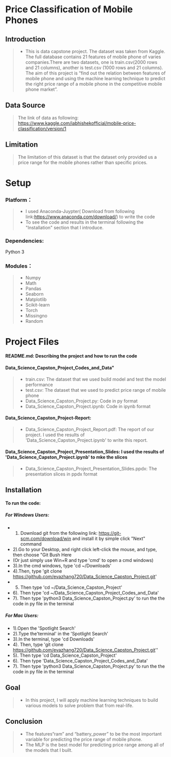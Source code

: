 
# Price Classification of Mobile Phones

## Introduction
>* This is data capstone project. The dataset was taken from Kaggle. The full database contains 21 features of mobile phone of varies companies.There are two datasets, one is train.csv(2000 rows and 21 columns), another is test.csv (1000 rows and 21 columns). The aim of this project is “find out the relation between features of mobile phone and using the machine learning technique to predict the right price range of a mobile phone in the competitive mobile phone market”.

## Data Source
> The link of data as following:  
> https://www.kaggle.com/iabhishekofficial/mobile-price-classification/version/1

## Limitation
> The limitation of this dataset is that the dataset only provided us a price range for the mobile phones rather than specific prices.

# Setup
### Platform：
>* I used Anaconda-Juypter( Download from following link:https://www.anaconda.com/download/) to write the code
>* To see the code and results in the terminal following the "Installation" section that I introduce.
### Dependencies: 
Python 3
### Modules：
>* Numpy
>* Math
>* Pandas
>* Seaborn
>* Matplotlib
>* Scikit-learn
>* Torch
>* Missingno
>* Random

# Project Files
#### README.md: Describing the project and how to run the code
#### Data_Science_Capston_Project_Codes_and_Data"
>* train.csv: The dataset that we used build model and test the model performance
>* test.csv: The dataset that we used to predict price range of mobile phone
>* Data_Science_Capston_Project.py: Code in py format
>* Data_Science_Capston_Project.ipynb: Code in ipynb format
#### Data_Science_Capston_Project-Report: 
>* Data_Science_Capston_Project_Report.pdf: The report of our project. I used the results of 'Data_Science_Capston_Project.ipynb' to write this report.
#### Data_Science_Capston_Project_Presentation_Slides: I used the results of 'Data_Science_Capston_Project.ipynb' to mke the slices
>* Data_Science_Capston_Project_Presentation_Slides.ppdx: The presentation slices in ppdx format

## Installation
#### To run the code:

##### For Windows Users: 
* 1) Download git from the following link: https://git-scm.com/download/win and install it by simple click "Next" command
* 2).Go to your Desktop, and right click left-click the mouse, and type, then choose "Git Bush Here
* (Or just simply use Win+R and type 'cmd' to open a cmd windows)
* 3).In the cmd windows, type 'cd ~/Downloads'
* 4).Then, type 'git clone https://github.com/evazhang720/Data_Science_Capston_Project.git'
* 5) Then type 'cd ~/Data_Science_Capston_Project'
* 6). Then type 'cd ~/Data_Science_Capston_Project_Codes_and_Data'
* 7). Then type 'python3 Data_Science_Capston_Project.py' to run the the code in py file in the terminal

##### For Mac Users:
* 1).Open the 'Spotlight Search'
* 2).Type the'terminal' in the 'Spotlight Search'
* 3).In the terminal, type 'cd Downloads'
* 4). Then, type 'git clone https://github.com/evazhang720/Data_Science_Capston_Project.git''
* 5). Then type 'cd Data_Science_Capston_Project'
* 6). Then type 'Data_Science_Capston_Project_Codes_and_Data'
* 7). Then type 'python3 Data_Science_Capston_Project.py' to run the the code in py file in the terminal

## Goal
>* In this project, I will apply machine learning techniques to build various models to solve problem that from real-life.

## Conclusion
>* The features“ram” and “battery_power” to be the most important variable for predicting the price range of mobile phone.
>* The MLP is the best model for predicting price range among all of the models that I built.

